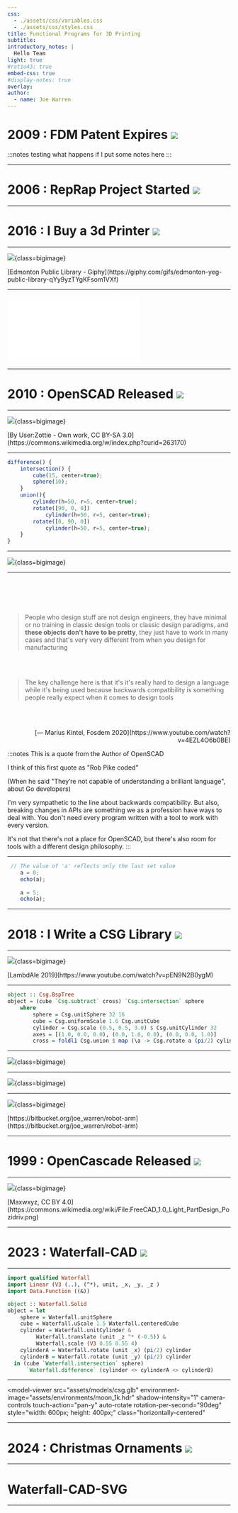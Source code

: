 ```yaml
---
css:
  - ./assets/css/variables.css
  - ./assets/css/styles.css
title: Functional Programs for 3D Printing
subtitle:
introductory_notes: |
  Hello Team
light: true
#ratio43: true
embed-css: true
#display-notes: true
overlay: 
author:
  - name: Joe Warren
---
```


# 2009 : FDM Patent Expires ![](./assets/images/fdm-patent.png)

:::notes
testing what happens if I put some notes here
:::

--- 

# 2006 : RepRap Project Started ![](./assets/images/rep-rap.jpg)

---

# 2016 : I Buy a 3d Printer ![](./assets/images/my-prusa.jpg)

--- 

![](assets/images/prusa.gif){class=bigimage}

<div class="overlay">
[Edmonton Public Library - Giphy](https://giphy.com/gifs/edmonton-yeg-public-library-qYy9yzTYgKFsom1VXf)
</div>

--- 

<embed type="image/svg+xml" class="timeline horizontally-centered" src="./assets/images/process.svg"/>

---

# 2010 : OpenSCAD Released ![](./assets/images/openscad.jpg)

---

![](assets/images/csg_tree.png){class=bigimage}

<div class="overlay">
[By User:Zottie - Own work, CC BY-SA 3.0](https://commons.wikimedia.org/w/index.php?curid=263170)
</div>


---

```javascript
difference() {
    intersection() {
        cube(15, center=true);
        sphere(10);
    }
    union(){
        cylinder(h=50, r=5, center=true);
        rotate([90, 0, 0]) 
            cylinder(h=50, r=5, center=true);
        rotate([0, 90, 0])         
            cylinder(h=50, r=5, center=true);
    }
}

```
---


![](assets/images/openscad-csg.png){class=bigimage}

--- 

# &nbsp;

> People who design stuff are not design engineers,
> they have minimal or no training in
> classic design tools or classic design paradigms,
> and **these objects don't have to be pretty**,
> they just have to work in many cases
> and that's very very different from when
> you design for manufacturing

<br/><br/>

> The key challenge here is that it's
> it's really hard to
> design a language while it's being used
> because backwards compatibility is
> something people really expect when it
> comes to design tools

<br/><br/>

<div style="text-align: right">
[— Marius Kintel, Fosdem 2020](https://www.youtube.com/watch?v=4EZL4O6b0BE)
</div>

:::notes
This is a quote from the Author of OpenSCAD

I think of this first quote as "Rob Pike coded"

(When he said "They’re not capable of understanding a brilliant language", about Go developers)

I'm very sympathetic to the line about backwards compatibility.
But also, breaking changes in APIs are something we as a profession have ways to deal with. 
You don't need every program written with a tool to work with every version.

It's not that there's not a place for OpenSCAD, but there's also room for tools with a different design philosophy.
:::

---

```javascript
 // The value of 'a' reflects only the last set value
    a = 0;
    echo(a);
 
    a = 5;
    echo(a);
```

---


# 2018 : I Write a CSG Library ![](./assets/images/csg-haskell.jpg)

---

![](assets/images/lambdale.png){class=bigimage}

<div class="overlay">
[LambdAle 2019](https://www.youtube.com/watch?v=pEN9N2B0ygM)
</div>

---

```haskell
object :: Csg.BspTree
object = (cube `Csg.subtract` cross) `Csg.intersection` sphere
    where
        sphere = Csg.unitSphere 32 16
        cube = Csg.uniformScale 1.6 Csg.unitCube
        cylinder = Csg.scale (0.5, 0.5, 3.0) $ Csg.unitCylinder 32
        axes = [(1.0, 0.0, 0.0), (0.0, 1.0, 0.0), (0.0, 0.0, 1.0)]
        cross = foldl1 Csg.union $ map (\a -> Csg.rotate a (pi/2) cylinder) axes
```


---

![](assets/images/csg-csg.png){class=bigimage}


---

![](assets/images/csg-wireframe.png){class=bigimage}

---

![](assets/images/arm.gif){class=bigimage}


<div class="overlay">
[https://bitbucket.org/joe_warren/robot-arm](https://bitbucket.org/joe_warren/robot-arm)
</div>

---

# 1999 : OpenCascade Released ![](./assets/images/opencascade.png)

---

![](assets/images/freecad.png){class=bigimage}

<div class="overlay">
[Maxwxyz, CC BY 4.0](https://commons.wikimedia.org/wiki/File:FreeCAD_1.0_Light_PartDesign_Pozidriv.png)
</div>


---

# 2023 : Waterfall-CAD ![](./assets/images/waterfall-cad-logo-square.svg)

---

```haskell
import qualified Waterfall
import Linear (V3 (..), (^*), unit, _x, _y, _z )
import Data.Function ((&))

object :: Waterfall.Solid
object = let 
    sphere = Waterfall.unitSphere
    cube = Waterfall.uScale 1.5 Waterfall.centeredCube
    cylinder = Waterfall.unitCylinder &
         Waterfall.translate (unit _z ^* (-0.5)) &
         Waterfall.scale (V3 0.55 0.55 4) 
    cylinderA = Waterfall.rotate (unit _x) (pi/2) cylinder
    cylinderB = Waterfall.rotate (unit _y) (pi/2) cylinder
  in (cube `Waterfall.intersection` sphere)
      `Waterfall.difference` (cylinder <> cylinderA <> cylinderB)
```

---

<model-viewer
  src="assets/models/csg.glb"
  environment-image="assets/environments/moon_1k.hdr" 
  shadow-intensity="1" 
  camera-controls 
  touch-action="pan-y"
  auto-rotate
  rotation-per-second="90deg"
  style="width: 600px; height: 400px;"
  class="horizontally-centered"
  ></model-viewer>
---

# 2024 : Christmas Ornaments ![](./assets/images/christmas-haskell.jpg)

---

# Waterfall-CAD-SVG

---